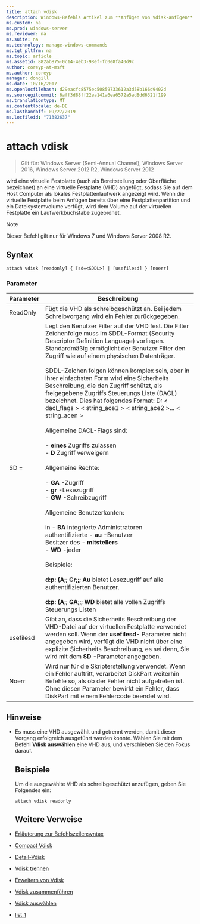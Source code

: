 ```yaml
---
title: attach vdisk
description: Windows-Befehls Artikel zum **Anfügen von Vdisk-anfügen** (manchmal als "Bereitstellen" oder "Oberflächen" bezeichnet) eine virtuelle Festplatte (VHD), sodass Sie auf dem Host Computer als lokales Festplattenlaufwerk angezeigt wird.
ms.custom: na
ms.prod: windows-server
ms.reviewer: na
ms.suite: na
ms.technology: manage-windows-commands
ms.tgt_pltfrm: na
ms.topic: article
ms.assetid: 882ab875-0c14-4eb3-98ef-fd0e8fa40d9c
author: coreyp-at-msft
ms.author: coreyp
manager: dongill
ms.date: 10/16/2017
ms.openlocfilehash: d29eacfc8575ec50859733612a3d58b166d9402d
ms.sourcegitcommit: 6aff3d88ff22ea141a6ea6572a5ad8dd6321f199
ms.translationtype: MT
ms.contentlocale: de-DE
ms.lasthandoff: 09/27/2019
ms.locfileid: "71382637"
---
```

# <a name="attach-vdisk"></a>attach vdisk

>Gilt für: Windows Server (Semi-Annual Channel), Windows Server 2016, Windows Server 2012 R2, Windows Server 2012

wird eine virtuelle Festplatte (auch als Bereitstellung oder Oberfläche bezeichnet) an eine virtuelle Festplatte (VHD) angefügt, sodass Sie auf dem Host Computer als lokales Festplattenlaufwerk angezeigt wird. Wenn die virtuelle Festplatte beim Anfügen bereits über eine Festplattenpartition und ein Dateisystemvolume verfügt, wird dem Volume auf der virtuellen Festplatte ein Laufwerkbuchstabe zugeordnet.
> [!NOTE]
> Dieser Befehl gilt nur für Windows 7 und Windows Server 2008 R2.

## <a name="syntax"></a>Syntax
```
attach vdisk [readonly] { [sd=<SDDL>] | [usefilesd] } [noerr]
```
### <a name="parameters"></a>Parameter

|    Parameter     |                                                                                                                                                                                                                                                                                                                                                                                                                                                                                                          Beschreibung                                                                                                                                                                                                                                                                                                                                                                                                                                                                                                          |
|------------------|-------------------------------------------------------------------------------------------------------------------------------------------------------------------------------------------------------------------------------------------------------------------------------------------------------------------------------------------------------------------------------------------------------------------------------------------------------------------------------------------------------------------------------------------------------------------------------------------------------------------------------------------------------------------------------------------------------------------------------------------------------------------------------------------------------------------------------------------------------------------------------------------------------------------------------------------------------------------------------------------------------------------------------|
|     ReadOnly     |                                                                                                                                                                                                                                                                                                                                                                                                                                                                             Fügt die VHD als schreibgeschützt an. Bei jedem Schreibvorgang wird ein Fehler zurückgegeben.                                                                                                                                                                                                                                                                                                                                                                                                                                                                              |
| SD =<SDDL string> | Legt den Benutzer Filter auf der VHD fest. Die Filter Zeichenfolge muss im SDDL-Format (Security Descriptor Definition Language) vorliegen. Standardmäßig ermöglicht der Benutzer Filter den Zugriff wie auf einem physischen Datenträger.<br /><br />SDDL-Zeichen folgen können komplex sein, aber in ihrer einfachsten Form wird eine Sicherheits Beschreibung, die den Zugriff schützt, als freigegebene Zugriffs Steuerungs Liste (DACL) bezeichnet. Dies hat folgendes Format: D: < dacl_flags > < string_ace1 > < string_ace2 >... < string_acen ><br /><br />Allgemeine DACL-Flags sind:<br /><br />-   **eines** Zugriffs zulassen<br />-   **D** Zugriff verweigern<br /><br />Allgemeine Rechte:<br /><br />-   **GA** -Zugriff<br />-   **gr** -Lesezugriff<br />-   **GW** -Schreibzugriff<br /><br />Allgemeine Benutzerkonten:<br /><br />in -   **BA** integrierte Administratoren<br />authentifizierte -   **au** -Benutzer<br />Besitzer des -   **mitstellers**<br />-   **WD** -jeder<br /><br />Beispiele:<br /><br />**d:p: (A;; Gr;;; Au** bietet Lesezugriff auf alle authentifizierten Benutzer.<br /><br />**d:p: (A;; GA;;; WD** bietet alle vollen Zugriffs Steuerungs Listen |
|    usefilesd     |                                                                                                                                                                                                                                                                                                                                                                                          Gibt an, dass die Sicherheits Beschreibung der VHD-Datei auf der virtuellen Festplatte verwendet werden soll. Wenn der **usefilesd-** Parameter nicht angegeben wird, verfügt die VHD nicht über eine explizite Sicherheits Beschreibung, es sei denn, Sie wird mit dem **SD** -Parameter angegeben.                                                                                                                                                                                                                                                                                                                                                                                          |
|      Noerr       |                                                                                                                                                                                                                                                                                                                                                                                                           Wird nur für die Skripterstellung verwendet. Wenn ein Fehler auftritt, verarbeitet DiskPart weiterhin Befehle so, als ob der Fehler nicht aufgetreten ist. Ohne diesen Parameter bewirkt ein Fehler, dass DiskPart mit einem Fehlercode beendet wird.                                                                                                                                                                                                                                                                                                                                                                                                           |

## <a name="remarks"></a>Hinweise
- Es muss eine VHD ausgewählt und getrennt werden, damit dieser Vorgang erfolgreich ausgeführt werden konnte. Wählen Sie mit dem Befehl **Vdisk auswählen** eine VHD aus, und verschieben Sie den Fokus darauf.
  ## <a name="BKMK_Examples"></a>Beispiele
  Um die ausgewählte VHD als schreibgeschützt anzufügen, geben Sie Folgendes ein:
  ```
  attach vdisk readonly
  ```
  ## <a name="additional-references"></a>Weitere Verweise
- [Erläuterung zur Befehlszeilensyntax](command-line-syntax-key.md)
- [Compact Vdisk](compact-vdisk.md)

- [Detail-Vdisk](detail-vdisk.md)
- [Vdisk trennen](detach-vdisk.md)
- [Erweitern von Vdisk](expand-vdisk.md)
- [Vdisk zusammenführen](merge-vdisk.md)
- [Vdisk auswählen](select-vdisk.md)
- [list_1](list_1.md)
